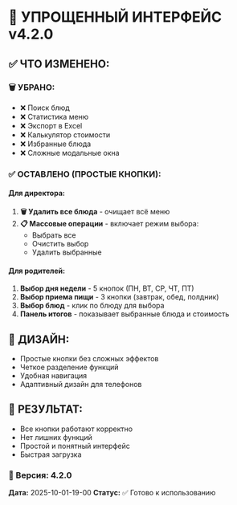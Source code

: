 # 🎯 УПРОЩЕННЫЙ ИНТЕРФЕЙС v4.2.0

## ✅ ЧТО ИЗМЕНЕНО:

### 🗑️ УБРАНО:
- ❌ Поиск блюд
- ❌ Статистика меню  
- ❌ Экспорт в Excel
- ❌ Калькулятор стоимости
- ❌ Избранные блюда
- ❌ Сложные модальные окна

### ✅ ОСТАВЛЕНО (ПРОСТЫЕ КНОПКИ):

#### Для директора:
1. **🗑️ Удалить все блюда** - очищает всё меню
2. **📋 Массовые операции** - включает режим выбора:
   - Выбрать все
   - Очистить выбор  
   - Удалить выбранные

#### Для родителей:
1. **Выбор дня недели** - 5 кнопок (ПН, ВТ, СР, ЧТ, ПТ)
2. **Выбор приема пищи** - 3 кнопки (завтрак, обед, полдник)
3. **Выбор блюд** - клик по блюду для выбора
4. **Панель итогов** - показывает выбранные блюда и стоимость

## 🎨 ДИЗАЙН:
- Простые кнопки без сложных эффектов
- Четкое разделение функций
- Удобная навигация
- Адаптивный дизайн для телефонов

## 🚀 РЕЗУЛЬТАТ:
- Все кнопки работают корректно
- Нет лишних функций
- Простой и понятный интерфейс
- Быстрая загрузка

### 📱 Версия: 4.2.0
**Дата:** 2025-10-01-19-00
**Статус:** ✅ Готово к использованию
